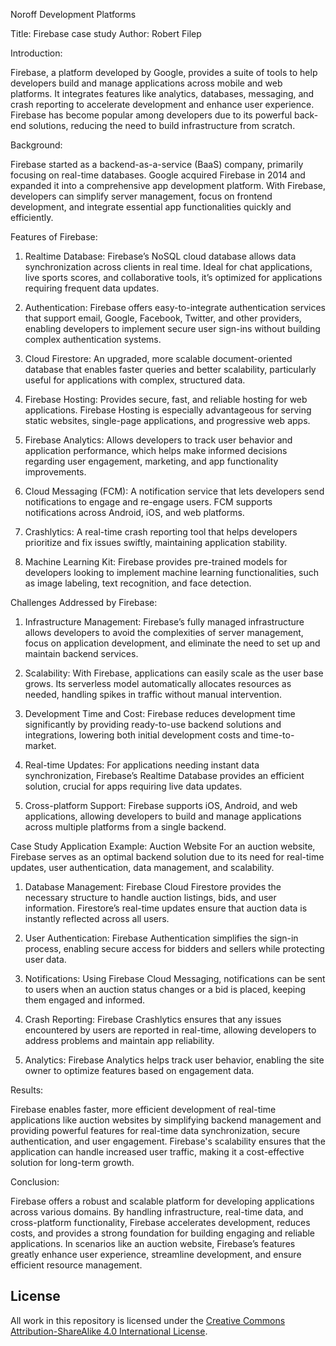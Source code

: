 Noroff Development Platforms

Title: Firebase case study
Author: Robert Filep

Introduction:

Firebase, a platform developed by Google, provides a suite of tools to help developers build and manage applications across mobile and web platforms.
It integrates features like analytics, databases, messaging, and crash reporting to accelerate development and enhance user experience.
Firebase has become popular among developers due to its powerful back-end solutions, reducing the need to build infrastructure from scratch.

Background:

Firebase started as a backend-as-a-service (BaaS) company, primarily focusing on real-time databases.
Google acquired Firebase in 2014 and expanded it into a comprehensive app development platform.
With Firebase, developers can simplify server management, focus on frontend development, and integrate essential app functionalities quickly and efficiently.

Features of Firebase:

1. Realtime Database: Firebase’s NoSQL cloud database allows data synchronization across clients in real time. Ideal for chat applications, live sports scores, and collaborative tools, it’s optimized for applications requiring frequent data updates.

2. Authentication: Firebase offers easy-to-integrate authentication services that support email, Google, Facebook, Twitter, and other providers, enabling developers to implement secure user sign-ins without building complex authentication systems.

3. Cloud Firestore: An upgraded, more scalable document-oriented database that enables faster queries and better scalability, particularly useful for applications with complex, structured data.

4. Firebase Hosting: Provides secure, fast, and reliable hosting for web applications. Firebase Hosting is especially advantageous for serving static websites, single-page applications, and progressive web apps.

5. Firebase Analytics: Allows developers to track user behavior and application performance, which helps make informed decisions regarding user engagement, marketing, and app functionality improvements.

6. Cloud Messaging (FCM): A notification service that lets developers send notifications to engage and re-engage users. FCM supports notifications across Android, iOS, and web platforms.

7. Crashlytics: A real-time crash reporting tool that helps developers prioritize and fix issues swiftly, maintaining application stability.

8. Machine Learning Kit: Firebase provides pre-trained models for developers looking to implement machine learning functionalities, such as image labeling, text recognition, and face detection.

Challenges Addressed by Firebase:

1. Infrastructure Management: Firebase’s fully managed infrastructure allows developers to avoid the complexities of server management, focus on application development, and eliminate the need to set up and maintain backend services.

2. Scalability: With Firebase, applications can easily scale as the user base grows. Its serverless model automatically allocates resources as needed, handling spikes in traffic without manual intervention.

3. Development Time and Cost: Firebase reduces development time significantly by providing ready-to-use backend solutions and integrations, lowering both initial development costs and time-to-market.

4. Real-time Updates: For applications needing instant data synchronization, Firebase’s Realtime Database provides an efficient solution, crucial for apps requiring live data updates.

5. Cross-platform Support: Firebase supports iOS, Android, and web applications, allowing developers to build and manage applications across multiple platforms from a single backend.

Case Study Application Example: Auction Website
For an auction website, Firebase serves as an optimal backend solution due to its need for real-time updates, user authentication, data management, and scalability.

1. Database Management: Firebase Cloud Firestore provides the necessary structure to handle auction listings, bids, and user information. Firestore’s real-time updates ensure that auction data is instantly reflected across all users.

2. User Authentication: Firebase Authentication simplifies the sign-in process, enabling secure access for bidders and sellers while protecting user data.

3. Notifications: Using Firebase Cloud Messaging, notifications can be sent to users when an auction status changes or a bid is placed, keeping them engaged and informed.

4. Crash Reporting: Firebase Crashlytics ensures that any issues encountered by users are reported in real-time, allowing developers to address problems and maintain app reliability.

5. Analytics: Firebase Analytics helps track user behavior, enabling the site owner to optimize features based on engagement data.

Results:

Firebase enables faster, more efficient development of real-time applications like auction websites by simplifying backend management and providing powerful features for real-time data synchronization, secure authentication, and user engagement.
Firebase's scalability ensures that the application can handle increased user traffic, making it a cost-effective solution for long-term growth.

Conclusion:

Firebase offers a robust and scalable platform for developing applications across various domains.
By handling infrastructure, real-time data, and cross-platform functionality, Firebase accelerates development, reduces costs, and provides a strong foundation for building engaging and reliable applications.
In scenarios like an auction website, Firebase’s features greatly enhance user experience, streamline development, and ensure efficient resource management.

## License

All work in this repository is licensed under the [Creative Commons Attribution-ShareAlike 4.0 International License](https://creativecommons.org/licenses/by-sa/4.0/).
